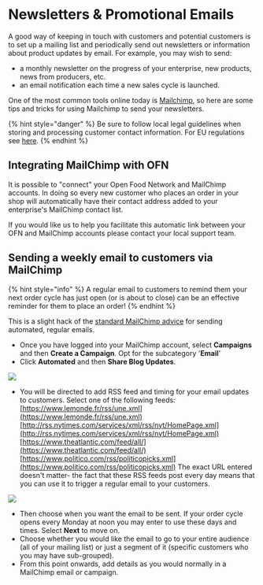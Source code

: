 # Newsletters & Promotional Emails

A good way of keeping in touch with customers and potential customers is to set up a mailing list and periodically send out newsletters or information about product updates by email. For example, you may wish to send:

* a monthly newsletter on the progress of your enterprise, new products, news from producers, etc.
* an email notification each time a new sales cycle is launched.

One of the most common tools online today is [Mailchimp](https://mailchimp.com/), so here are some tips and tricks for using Mailchimp to send your newsletters.

{% hint style="danger" %}
Be sure to follow local legal guidelines when storing and processing customer contact information. For EU regulations see [here](https://ico.org.uk/for-organisations/guide-to-data-protection/guide-to-the-general-data-protection-regulation-gdpr/).
{% endhint %}

## Integrating MailChimp with OFN

It is possible to "connect" your Open Food Network and MailChimp accounts. In doing so every new customer who places an order in your shop will automatically have their contact address added to your enterprise's MailChimp contact list.

If you would like us to help you facilitate this automatic link between your OFN and MailChimp accounts please contact your local support team.

## Sending a weekly email to customers via MailChimp

{% hint style="info" %}
A regular email to customers to remind them your next order cycle has just open \(or is about to close\) can be an effective reminder for them to place an order!
{% endhint %}

This is a slight hack of the [standard MailChimp advice](https://mailchimp.com/help/share-your-blog-posts-with-mailchimp/) for sending automated, regular emails.

* Once you have logged into your MailChimp account, select **Campaigns** and then **Create a Campaign**. Opt for the subcategory '**Email**'
* Click **Automated** and then **Share Blog Updates**.

![](../.gitbook/assets/mailchimp1.png)

* You will be directed to add RSS feed and timing for your email updates to customers.  Select one of the following feeds: [https://www.lemonde.fr/rss/une.xml](https://www.lemonde.fr/rss/une.xml) [http://rss.nytimes.com/services/xml/rss/nyt/HomePage.xml](http://rss.nytimes.com/services/xml/rss/nyt/HomePage.xml) [https://www.theatlantic.com/feed/all/](https://www.theatlantic.com/feed/all/) [https://www.politico.com/rss/politicopicks.xml](https://www.politico.com/rss/politicopicks.xml) The exact URL entered doesn't matter- the fact that these RSS feeds post every day means that you can use it to trigger a regular email to your customers.

![](../.gitbook/assets/mailchimp2%20%281%29.png)

* Then choose when you want the email to be sent.  If your order cycle opens every Monday at noon you may enter to use these days and times.  Select **Next** to move on.
* Choose whether you would like the email to go to your entire audience \(all of your mailing list\) or just a segment of it \(specific customers who you may have sub-grouped\).
* From this point onwards, add details as you would normally in a MailChimp email or campaign.

